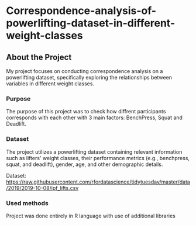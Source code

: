 # Correspondence-analysis-of-powerlifting-dataset-in-different-weight-classes
## About the Project
My project focuses on conducting correspondence analysis on a powerlifting dataset, specifically exploring the relationships between variables in different weight classes.

### Purpose
The purpose of this project was to check how diffrent participants corresponds with each other with 3 main factors: BenchPress, Squat and Deadlift.

### Dataset
The project utilizes a powerlifting dataset containing relevant information such as lifters' weight classes, their performance metrics (e.g., benchpress, squat, and deadlift), gender, age, and other demographic details.

Dataset: https://raw.githubusercontent.com/rfordatascience/tidytuesday/master/data/2019/2019-10-08/ipf_lifts.csv

### Used methods
Project was done entirely in R language with use of additional libraries
